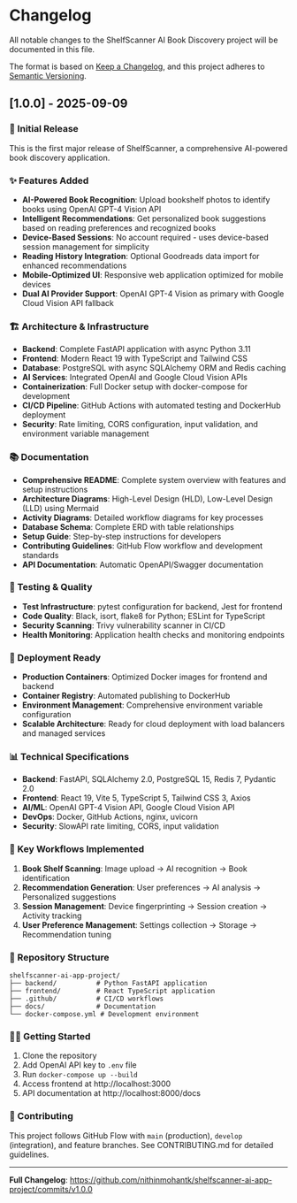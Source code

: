 # Changelog

All notable changes to the ShelfScanner AI Book Discovery project will be documented in this file.

The format is based on [Keep a Changelog](https://keepachangelog.com/en/1.0.0/),
and this project adheres to [Semantic Versioning](https://semver.org/spec/v2.0.0.html).

## [1.0.0] - 2025-09-09

### 🎉 Initial Release

This is the first major release of ShelfScanner, a comprehensive AI-powered book discovery application.

### ✨ Features Added
- **AI-Powered Book Recognition**: Upload bookshelf photos to identify books using OpenAI GPT-4 Vision API
- **Intelligent Recommendations**: Get personalized book suggestions based on reading preferences and recognized books
- **Device-Based Sessions**: No account required - uses device-based session management for simplicity
- **Reading History Integration**: Optional Goodreads data import for enhanced recommendations
- **Mobile-Optimized UI**: Responsive web application optimized for mobile devices
- **Dual AI Provider Support**: OpenAI GPT-4 Vision as primary with Google Cloud Vision API fallback

### 🏗️ Architecture & Infrastructure
- **Backend**: Complete FastAPI application with async Python 3.11
- **Frontend**: Modern React 19 with TypeScript and Tailwind CSS
- **Database**: PostgreSQL with async SQLAlchemy ORM and Redis caching
- **AI Services**: Integrated OpenAI and Google Cloud Vision APIs
- **Containerization**: Full Docker setup with docker-compose for development
- **CI/CD Pipeline**: GitHub Actions with automated testing and DockerHub deployment
- **Security**: Rate limiting, CORS configuration, input validation, and environment variable management

### 📚 Documentation
- **Comprehensive README**: Complete system overview with features and setup instructions
- **Architecture Diagrams**: High-Level Design (HLD), Low-Level Design (LLD) using Mermaid
- **Activity Diagrams**: Detailed workflow diagrams for key processes
- **Database Schema**: Complete ERD with table relationships
- **Setup Guide**: Step-by-step instructions for developers
- **Contributing Guidelines**: GitHub Flow workflow and development standards
- **API Documentation**: Automatic OpenAPI/Swagger documentation

### 🧪 Testing & Quality
- **Test Infrastructure**: pytest configuration for backend, Jest for frontend
- **Code Quality**: Black, isort, flake8 for Python; ESLint for TypeScript
- **Security Scanning**: Trivy vulnerability scanner in CI/CD
- **Health Monitoring**: Application health checks and monitoring endpoints

### 🚀 Deployment Ready
- **Production Containers**: Optimized Docker images for frontend and backend
- **Container Registry**: Automated publishing to DockerHub
- **Environment Management**: Comprehensive environment variable configuration
- **Scalable Architecture**: Ready for cloud deployment with load balancers and managed services

### 📊 Technical Specifications
- **Backend**: FastAPI, SQLAlchemy 2.0, PostgreSQL 15, Redis 7, Pydantic 2.0
- **Frontend**: React 19, Vite 5, TypeScript 5, Tailwind CSS 3, Axios
- **AI/ML**: OpenAI GPT-4 Vision API, Google Cloud Vision API
- **DevOps**: Docker, GitHub Actions, nginx, uvicorn
- **Security**: SlowAPI rate limiting, CORS, input validation

### 🎯 Key Workflows Implemented
1. **Book Shelf Scanning**: Image upload → AI recognition → Book identification
2. **Recommendation Generation**: User preferences → AI analysis → Personalized suggestions  
3. **Session Management**: Device fingerprinting → Session creation → Activity tracking
4. **User Preference Management**: Settings collection → Storage → Recommendation tuning

### 🔗 Repository Structure
```
shelfscanner-ai-app-project/
├── backend/          # Python FastAPI application
├── frontend/         # React TypeScript application  
├── .github/          # CI/CD workflows
├── docs/             # Documentation
└── docker-compose.yml # Development environment
```

### 🏃‍♂️ Getting Started
1. Clone the repository
2. Add OpenAI API key to `.env` file
3. Run `docker-compose up --build`
4. Access frontend at http://localhost:3000
5. API documentation at http://localhost:8000/docs

### 🤝 Contributing
This project follows GitHub Flow with `main` (production), `develop` (integration), and feature branches. See CONTRIBUTING.md for detailed guidelines.

---

**Full Changelog**: https://github.com/nithinmohantk/shelfscanner-ai-app-project/commits/v1.0.0
